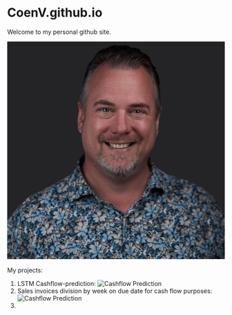 # CoenV.github.io

Welcome to my personal github site. 

![Picture](/docs/assets/Picture.png)

My projects:
1. LSTM Cashflow-prediction: ![Cashflow Prediction](/Projects/Cashflow_LSTM_prediction.ipynb)
2. Sales invoices division by week on due date for cash flow purposes: ![Cashflow Prediction](/Projects/Importsalesbyweek.ipynb)
3. 
   
